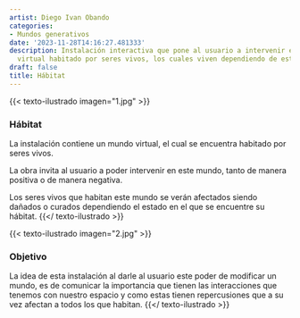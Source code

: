 ```yaml
---
artist: Diego Ivan Obando
categories:
- Mundos generativos
date: '2023-11-28T14:16:27.481333'
description: Instalación interactiva que pone al usuario a intervenir en un entorno
  virtual habitado por seres vivos, los cuales viven dependiendo de este entorno.
draft: false
title: Hábitat
---
```

{{< texto-ilustrado imagen="1.jpg" >}}
### Hábitat

La instalación contiene un mundo virtual, el cual se encuentra habitado por seres vivos.

La obra invita al usuario a poder intervenir en este mundo, tanto de manera positiva o de manera negativa.

Los seres vivos que habitan este mundo se verán afectados siendo dañados o curados dependiendo el estado en el que se encuentre su hábitat.
{{</ texto-ilustrado >}}

{{< texto-ilustrado imagen="2.jpg" >}}
### Objetivo

La idea de esta instalación al darle al usuario este poder de modificar un mundo, es de comunicar la importancia que tienen las interacciones que tenemos con nuestro espacio y como estas tienen repercusiones que a su vez afectan a todos los que habitan.
{{</ texto-ilustrado >}}
